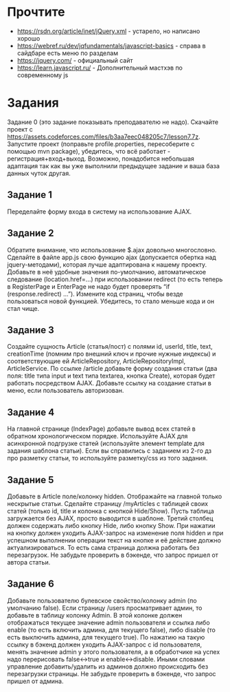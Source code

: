 ﻿# Прочтите
- <https://rsdn.org/article/inet/jQuery.xml> - устарело, но написано хорошо
- <https://webref.ru/dev/jqfundamentals/javascript-basics> - справа в сайдбаре есть меню по разделам
- <https://jquery.com/> - официальный сайт
- <https://learn.javascript.ru/> - Дополнительный мастхэв по современному js
# Задания
Задание 0 (это задание показывать преподавателю не надо).
Скачайте проект с <https://assets.codeforces.com/files/b3aa7eec048205c7/lesson7.7z>. Запустите проект (поправьте profile.properties, пересоберите с помощью mvn package), убедитесь, что всё работает - регистрация+вход+выход. Возможно, понадобится небольшая адаптация так как вы уже выполнили предыдущее задание и ваша база данных чуток другая. 
## Задание 1
Переделайте форму входа в систему на использование AJAX.
## Задание 2
Обратите внимание, что использование $.ajax довольно многословно. Сделайте в файле app.js свою функцию ajax (допускается обертка над jquery-методами), которая лучше адаптирована к нашему проекту. Добавьте в неё удобные значения по-умолчанию, автоматическое следование (location.href=...) при использовании redirect (то есть теперь в RegisterPage и EnterPage не надо будет проверять “if (response.redirect) …”). Измените код страниц, чтобы везде пользоваться новой функцией. Убедитесь, то стало меньше кода и он стал чище.
## Задание 3
Создайте сущность Article (статья/пост) с полями id, userId, title, text, creationTime (помним про внешний ключ и прочие нужные индексы) и соответствующие ей ArticleRepository, ArticleRepositoryImpl, ArticleService. По ссылке /article добавьте форму создания статьи (два поля: title типа input и text типа textarea, кнопка Create), которая будет работать посредством AJAX. Добавьте ссылку на создание статьи в меню, если пользователь авторизован.
## Задание 4
На главной странице (IndexPage) добавьте вывод всех статей в обратном хронологическом порядке. Используйте AJAX для асинхронной подгрузке статей (используйте элемент template для задания шаблона статьи). Если вы справились с заданием из 2-го дз про разметку статьи, то используйте разметку/css из того задания.
## Задание 5
Добавьте в Article поле/колонку hidden. Отображайте на главной только нескрытые статьи. Сделайте страницу /myArticles с таблицей своих статей (только id, title и колонка с кнопкой Hide/Show). Пусть таблица загружается без AJAX, просто выводится в шаблоне. Третий столбец должен содержать либо кнопку Hide, либо кнопку Show. При нажатии на кнопку должен уходить AJAX-запрос на изменение поля hidden и при успешном выполнении операции текст на кнопке и её действие должно актуализироваться. То есть сама страница должна работать без перезагрузок. Не забудьте проверить в бэкенде, что запрос пришел от автора статьи.
## Задание 6
Добавьте пользователю булевское свойство/колонку admin (по умолчанию false). Если страницу /users просматривает админ, то добавьте в таблицу колонку Admin. В этой колонке должен отображаться текущее значение admin пользователя и ссылка либо enable (то есть включить админа, для текущего false), либо disable (то есть выключить админа, для текущего true). По нажатию на такую ссылку в бэкенд должен уходить AJAX-запрос с id пользователя, менять значение admin у этого пользователя, а в обработчике на успех надо перерисовать false<->true и enable<->disable. Иными словами управление добавить/удалить из админов должно происходить без перезагрузки страницы. Не забудьте проверить в бэкенде, что запрос пришел от админа.
